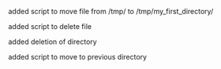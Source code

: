added script to move file from /tmp/ to /tmp/my_first_directory/

added script to delete file

added deletion of directory

added script to move to previous directory

